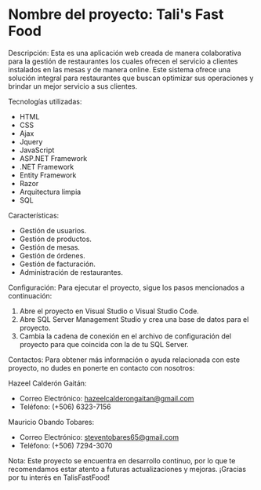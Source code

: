 # Nombre del proyecto: Tali's Fast Food

Descripción: 
Esta es una aplicación web creada de manera colaborativa para la gestión de restaurantes los cuales ofrecen el servicio 
a clientes instalados en las mesas y de manera online. Este sistema ofrece una solución integral para restaurantes que 
buscan optimizar sus operaciones y brindar un mejor servicio a sus clientes.

Tecnologías utilizadas:
- HTML
- CSS
- Ajax
- Jquery
- JavaScript
- ASP.NET Framework
- .NET Framework
- Entity Framework
- Razor
- Arquitectura limpia
- SQL

Características:
- Gestión de usuarios.
- Gestión de productos.
- Gestión de mesas.
- Gestión de órdenes.
- Gestión de facturación.
- Administración de restaurantes.

Configuración:
Para ejecutar el proyecto, sigue los pasos mencionados a continuación:
1. Abre el proyecto en Visual Studio o Visual Studio Code.
2. Abre SQL Server Management Studio y crea una base de datos para el proyecto.
3. Cambia la cadena de conexión en el archivo de configuración del proyecto para que coincida con la de tu SQL Server.

Contactos:
Para obtener más información o ayuda relacionada con este proyecto, no dudes en ponerte en contacto con nosotros:

Hazeel Calderón Gaitán:
- Correo Electrónico: hazeelcalderongaitan@gmail.com
- Teléfono: (+506) 6323-7156

Mauricio Obando Tobares:
- Correo Electrónico: steventobares65@gmail.com
- Teléfono: (+506) 7294-3070

Nota:
Este proyecto se encuentra en desarrollo continuo, por lo que te recomendamos estar atento a futuras actualizaciones y mejoras. 
¡Gracias por tu interés en TalisFastFood!
